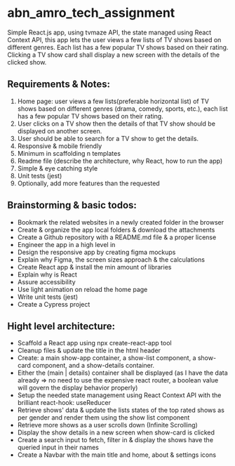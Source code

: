 # abn_amro_tech_assignment

Simple React.js app, using tvmaze API, the state managed using React Context API, this app lets the user views a few lists of TV shows based on different genres. Each list has a few popular TV shows based on their rating. Clicking a TV show card shall display a new screen with the details of the clicked show.

## Requirements & Notes:

1. Home page: user views a few lists(preferable horizontal list) of TV shows based on different genres (drama, comedy, sports, etc.), each list has a few popular TV shows based on their rating.
2. User clicks on a TV show then the details of that TV show should be displayed on another screen.
3. User should be able to search for a TV show to get the details.
4. Responsive & mobile friendly
5. Minimum in scaffolding n templates
6. Readme file (describe the architecture, why React, how to run the app)
7. Simple & eye catching style
8. Unit tests (jest)
9. Optionally, add more features than the requested

## Brainstorming & basic todos:

- Bookmark the related websites in a newly created folder in the browser
- Create & organize the app local folders & download the attachments
- Create a Github repository with a README.md file & a proper license
- Engineer the app in a high level in
- Design the responsive app by creating figma mockups
- Explain why Figma, the screen sizes approach & the calculations
- Create React app & install the min amount of libraries
- Explain why is React
- Assure accessibility
- Use light animation on reload the home page
- Write unit tests (jest)
- Create a Cypress project

## Hight level architecture:

- Scaffold a React app using npx create-react-app tool
- Cleanup files & update the title in the html header
- Create: a main show-app container, a show-list component, a show-card component, and a show-details container.
- Either the (main | details) container shall be displayed (as I have the data already => no need to use the expensive react router, a boolean value will govern the display behavior properly)
- Setup the needed state management using React Context API with the brilliant react-hook: useReducer
- Retrieve shows' data & update the lists states of the top rated shows as per gender and render them using the show list component
- Retrieve more shows as a user scrolls down (Infinite Scrolling)
- Display the show details in a new screen when show-card is clicked
- Create a search input to fetch, filter in & display the shows have the queried input in their names
- Create a Navbar with the main title and home, about & settings icons
